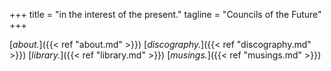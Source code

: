 +++
title = "in the interest of the present."
tagline = "Councils of the Future"
+++

[*about.*]({{< ref "about.md" >}}) 
[*discography.*]({{< ref "discography.md" >}}) 
[*library.*]({{< ref "library.md" >}}) 
[*musings.*]({{< ref "musings.md" >}}) 

